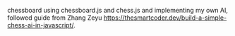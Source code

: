 chessboard using chessboard.js and chess.js and implementing my own AI, followed guide from Zhang Zeyu https://thesmartcoder.dev/build-a-simple-chess-ai-in-javascript/.
